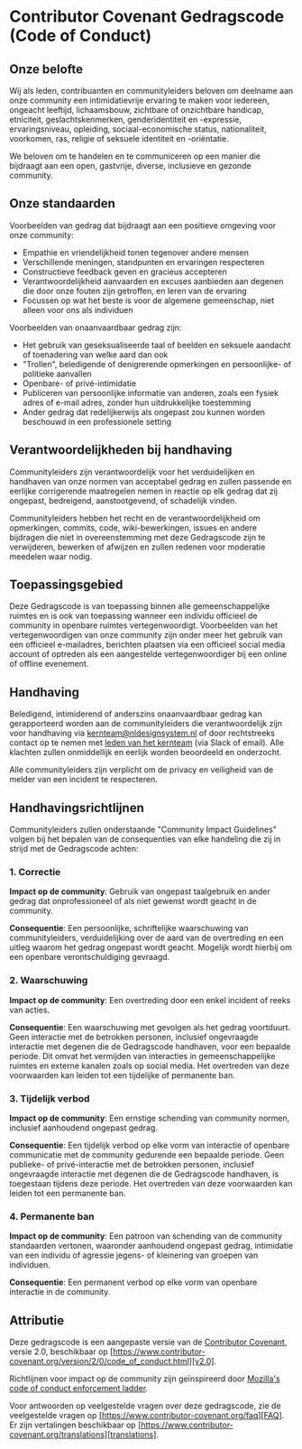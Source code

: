 # Contributor Covenant Gedragscode (Code of Conduct)

## Onze belofte

Wij als leden, contribuanten en communityleiders beloven om deelname aan onze
community een intimidatievrije ervaring te maken voor iedereen, ongeacht
leeftijd, lichaamsbouw, zichtbare of onzichtbare handicap, etniciteit,
geslachtskenmerken, genderidentiteit en -expressie, ervaringsniveau, opleiding,
sociaal-economische status, nationaliteit, voorkomen, ras, religie of seksuele
identiteit en -oriëntatie.

We beloven om te handelen en te communiceren op een manier die bijdraagt aan een
open, gastvrije, diverse, inclusieve en gezonde community.

## Onze standaarden

Voorbeelden van gedrag dat bijdraagt aan een positieve omgeving voor onze
community:

- Empathie en vriendelijkheid tonen tegenover andere mensen
- Verschillende meningen, standpunten en ervaringen respecteren
- Constructieve feedback geven en gracieus accepteren
- Verantwoordelijkheid aanvaarden en excuses aanbieden aan degenen die door onze
  fouten zijn getroffen, en leren van de ervaring
- Focussen op wat het beste is voor de algemene gemeenschap, niet alleen voor
  ons als individuen

Voorbeelden van onaanvaardbaar gedrag zijn:

- Het gebruik van geseksualiseerde taal of beelden en seksuele aandacht of
  toenadering van welke aard dan ook
- "Trollen", beledigende of denigrerende opmerkingen en persoonlijke- of
  politieke aanvallen
- Openbare- of privé-intimidatie
- Publiceren van persoonlijke informatie van anderen, zoals een fysiek adres of
  e-mail adres, zonder hun uitdrukkelijke toestemming
- Ander gedrag dat redelijkerwijs als ongepast zou kunnen worden beschouwd in
  een professionele setting

## Verantwoordelijkheden bij handhaving

Communityleiders zijn verantwoordelijk voor het verduidelijken en handhaven van
onze normen van acceptabel gedrag en zullen passende en eerlijke corrigerende
maatregelen nemen in reactie op elk gedrag dat zij ongepast, bedreigend,
aanstootgevend, of schadelijk vinden.

Communityleiders hebben het recht en de verantwoordelijkheid om opmerkingen,
commits, code, wiki-bewerkingen, issues en andere bijdragen die niet in
overeenstemming met deze Gedragscode zijn te verwijderen, bewerken of afwijzen
en zullen redenen voor moderatie meedelen waar nodig.

## Toepassingsgebied

Deze Gedragscode is van toepassing binnen alle gemeenschappelijke ruimtes en is
ook van toepassing wanneer een individu officieel de community in openbare
ruimtes vertegenwoordigt. Voorbeelden van het vertegenwoordigen van onze
community zijn onder meer het gebruik van een officieel e-mailadres, berichten
plaatsen via een officieel social media account of optreden als een aangestelde
vertegenwoordiger bij een online of offline evenement.

## Handhaving

Beledigend, intimiderend of anderszins onaanvaardbaar gedrag kan gerapporteerd
worden aan de communityleiders die verantwoordelijk zijn voor handhaving via
[kernteam@nldesignsystem.nl](mailto:kernteam@nldesignsystem.nl) of door
rechtstreeks contact op te nemen met
[leden van het kernteam](https://nldesignsystem.nl/project/kernteam) (via Slack
of email). Alle klachten zullen onmiddellijk en eerlijk worden beoordeeld en
onderzocht.

Alle communityleiders zijn verplicht om de privacy en veiligheid van de melder
van een incident te respecteren.

## Handhavingsrichtlijnen

Communityleiders zullen onderstaande "Community Impact Guidelines" volgen bij
het bepalen van de consequenties van elke handeling die zij in strijd met de
Gedragscode achten:

### 1. Correctie

**Impact op de community**: Gebruik van ongepast taalgebruik en ander gedrag dat
onprofessioneel of als niet gewenst wordt geacht in de community.

**Consequentie**: Een persoonlijke, schriftelijke waarschuwing van
communityleiders, verduidelijking over de aard van de overtreding en een uitleg
waarom het gedrag ongepast wordt geacht. Mogelijk wordt hierbij om een openbare
verontschuldiging gevraagd.

### 2. Waarschuwing

**Impact op de community**: Een overtreding door een enkel incident of reeks van
acties.

**Consequentie**: Een waarschuwing met gevolgen als het gedrag voortduurt. Geen
interactie met de betrokken personen, inclusief ongevraagde interactie met
degenen die de Gedragscode handhaven, voor een bepaalde periode. Dit omvat het
vermijden van interacties in gemeenschappelijke ruimtes en externe kanalen zoals
op social media. Het overtreden van deze voorwaarden kan leiden tot een
tijdelijke of permanente ban.

### 3. Tijdelijk verbod

**Impact op de community**: Een ernstige schending van community normen,
inclusief aanhoudend ongepast gedrag.

**Consequentie**: Een tijdelijk verbod op elke vorm van interactie of openbare
communicatie met de community gedurende een bepaalde periode. Geen publieke- of
privé-interactie met de betrokken personen, inclusief ongevraagde interactie met
degenen die de Gedragscode handhaven, is toegestaan tijdens deze periode. Het
overtreden van deze voorwaarden kan leiden tot een permanente ban.

### 4. Permanente ban

**Impact op de community**: Een patroon van schending van de community
standaarden vertonen, waaronder aanhoudend ongepast gedrag, intimidatie van een
individu of agressie jegens- of kleinering van groepen van individuen.

**Consequentie**: Een permanent verbod op elke vorm van openbare interactie in
de community.

## Attributie

Deze gedragscode is een aangepaste versie van de [Contributor
Covenant][homepage], versie 2.0, beschikbaar op
[https://www.contributor-covenant.org/version/2/0/code_of_conduct.html][v2.0].

Richtlijnen voor impact op de community zijn geïnspireerd door [Mozilla's code
of conduct enforcement ladder][Mozilla CoC].

Voor antwoorden op veelgestelde vragen over deze gedragscode, zie de
veelgestelde vragen op [https://www.contributor-covenant.org/faq][FAQ]. Er zijn
vertalingen beschikbaar op
[https://www.contributor-covenant.org/translations][translations].

[homepage]: https://www.contributor-covenant.org
[v2.0]: https://www.contributor-covenant.org/version/2/0/code_of_conduct.html
[Mozilla CoC]: https://github.com/mozilla/diversity
[FAQ]: https://www.contributor-covenant.org/faq
[translations]: https://www.contributor-covenant.org/translations

